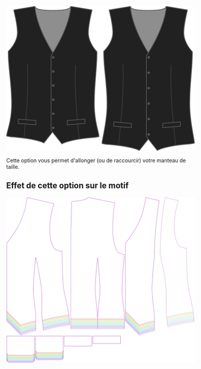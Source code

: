 ![Supplément de longueur](lengthbonus.svg)

Cette option vous permet d'allonger (ou de raccourcir) votre manteau de taille.


## Effet de cette option sur le motif
![Cette image montre l'effet de cette option en superposant plusieurs variantes qui ont une valeur différente pour cette option](wahid_lengthbonus_sample.svg "Effet de cette option sur le motif")